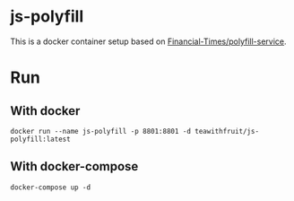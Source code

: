 # js-polyfill
This is a docker container setup based on [Financial-Times/polyfill-service](https://github.com/Financial-Times/polyfill-service).
# Run
## With docker
```
docker run --name js-polyfill -p 8801:8801 -d teawithfruit/js-polyfill:latest
```
## With docker-compose
```
docker-compose up -d
```
